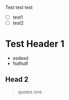 
 Test test test 
  
 - [ ] test1 
 - [ ] test2 
  
 # Test Header 1 
  
 - asdasd 
 - fsdfsdf 
  
 ## Head 2 
  
  
 > quotes one 
  
 